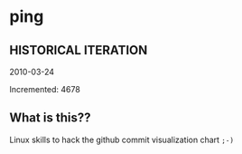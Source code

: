 # ping

## HISTORICAL ITERATION
2010-03-24

Incremented: 4678

## What is this?? 
Linux skills to hack the github commit visualization chart `;-)`
